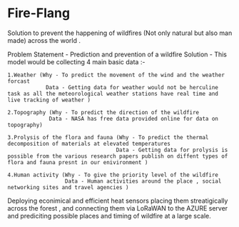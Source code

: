 # Fire-Flang

Solution to prevent the happening of wildfires (Not only natural but also man made) across the world .

Problem Statement   -  Prediction and prevention of a wildfire 
Solution - This model would be collecting 4 main basic data :-

    1.Weather (Why - To predict the movement of the wind and the weather forcast
                Data - Getting data for weather would not be herculine task as all the meteorological weather stations have real time and live tracking of weather )

    2.Topography (Why - To predict the direction of the wildfire 
                 Data - NASA has free data provided online for data on topography)

    3.Prolysis of the flora and fauna (Why - To predict the thermal decomposition of materials at elevated temperatures
                                      Data - Getting data for prolysis is possible from the various research papers publish on diffent types of flora and fauna presnt in our enivironment )

    4.Human activity (Why - To give the priority level of the wildfire
                      Data - Human activities around the place , social networking sites and travel agencies )
                            
Deploying econimical and efficient heat sensors placing them streatigically across the forest , and connecting them via LoRaWAN to the AZURE server and prediciting possible places and timing of wildfire at a large scale. 
  
 
